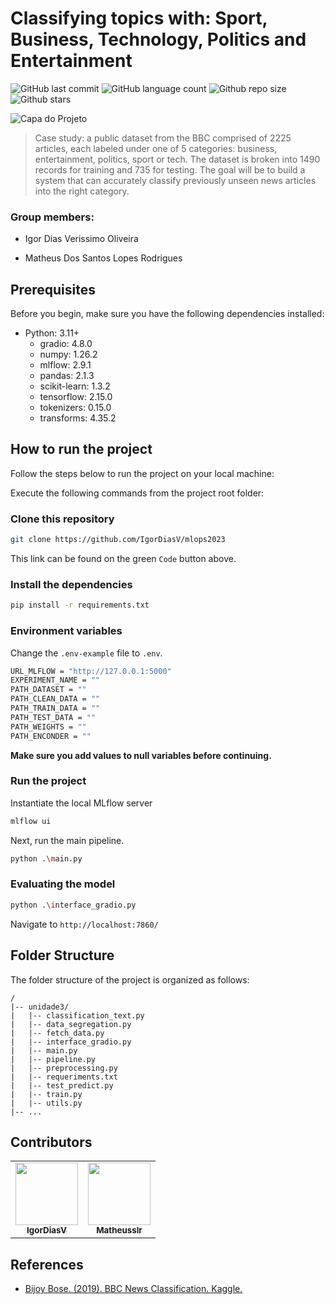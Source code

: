# Classifying topics with: Sport, Business, Technology, Politics and Entertainment

<!-- Shields Exemplo, existem N diferentes shield em https://shields.io/ -->
![GitHub last commit](https://img.shields.io/github/last-commit/IgorDiasV/mlops2023)
![GitHub language count](https://img.shields.io/github/languages/count/IgorDiasV/mlops2023)
![Github repo size](https://img.shields.io/github/repo-size/IgorDiasV/mlops2023)
![Github stars](https://img.shields.io/github/stars/IgorDiasV/mlops2023?style=social)

![Capa do Projeto](https://pbs.twimg.com/media/E7ktoEvX0AsJpXO.png)

> Case study: a public dataset from the BBC comprised of 2225 articles, each labeled under one of 5 categories: business, entertainment, politics, sport or tech. The dataset is broken into 1490 records for training and 735 for testing. The goal will be to build a system that can accurately classify previously unseen news articles into the right category.


### Group members:
- Igor Dias Verissimo Oliveira

- Matheus Dos Santos Lopes Rodrigues


## Prerequisites

Before you begin, make sure you have the following dependencies installed:

- Python: 3.11+
    - gradio: 4.8.0
    - numpy: 1.26.2
    - mlflow: 2.9.1
    - pandas: 2.1.3
    - scikit-learn: 1.3.2
    - tensorflow: 2.15.0
    - tokenizers: 0.15.0
    - transforms: 4.35.2

## How to run the project

Follow the steps below to run the project on your local machine:

Execute the following commands from the project root folder:

### Clone this repository

```bash
git clone https://github.com/IgorDiasV/mlops2023
```

This link can be found on the green `Code` button above.

### Install the dependencies

```bash
pip install -r requirements.txt
```

### Environment variables

Change the `.env-example` file to `.env`.

```bash
URL_MLFLOW = "http://127.0.0.1:5000"
EXPERIMENT_NAME = ""
PATH_DATASET = ""
PATH_CLEAN_DATA = ""
PATH_TRAIN_DATA = ""
PATH_TEST_DATA = ""
PATH_WEIGHTS = ""
PATH_ENCONDER = ""
```

**Make sure you add values to null variables before continuing.**

### Run the project

Instantiate the local MLflow server
```bash
mlflow ui
```
Next, run the main pipeline. 

```bash
python .\main.py
```

### Evaluating the model

```bash
python .\interface_gradio.py
```
Navigate to `http://localhost:7860/`

## Folder Structure

The folder structure of the project is organized as follows:

```text
/
|-- unidade3/
|   |-- classification_text.py
|   |-- data_segregation.py
|   |-- fetch_data.py
|   |-- interface_gradio.py
|   |-- main.py
|   |-- pipeline.py
|   |-- preprocessing.py
|   |-- requeriments.txt
|   |-- test_predict.py
|   |-- train.py
|   |-- utils.py
|-- ...
```

## Contributors

<table>
  <tr>
    <td align="center">
      <a href="https://github.com/IgorDiasV">
        <img src="https://github.com/IgorDiasV.png" width="100px">
        <br>
        <sub>
          <b>IgorDiasV</b>
        </sub>
      </a>
    </td>
    <td align="center">
      <a href="https://github.com/matheusslr">
        <img src="https://github.com/matheusslr.png" width="100px">
        <br>
        <sub>
          <b>Matheusslr</b>
        </sub>
      </a>
    </td>
  </tr>
</table>

## References

- [Bijoy Bose. (2019). BBC News Classification. Kaggle.](https://www.kaggle.com/c/learn-ai-bbc/overview)